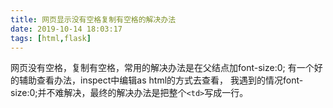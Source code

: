 ```yaml
---
title: 网页显示没有空格复制有空格的解决办法
date: 2019-10-14 18:03:17
tags: [html,flask]
---
```

网页没有空格，复制有空格，常用的解决办法是在父结点加font-size:0;
有一个好的辅助查看办法，inspect中编辑as html的方式去查看，
我遇到的情况font-size:0;并不难解决，最终的解决办法是把整个```<td>```写成一行。